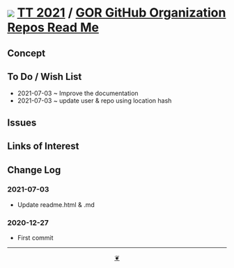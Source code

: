 # [![](https://pushme-pullyou.github.io/tootoo-2021/lib/assets/icons/mark-github.svg )]( https://github.com/pushme-pullyou/tootoo-2021/tree/main/lib/gor-github-organization-repos/ "Source code on GitHub" ) [TT 2021]( https://pushme-pullyou.github.io/tootoo-2021/ "Home page" ) / [GOR GitHub Organization Repos Read Me]( https://pushme-pullyou.github.io/tootoo-2021/#lib/gor-github-organization-repos/README.md )


<!--@@@
<div class=iframe-resize ><iframe src=https://pushme-pullyou.github.io/tootoo-2021/ lib/gor-github-organization-repos/ height=100% width=100% ></iframe></div>
_gor-github-organization-repos in a resizable window. One finger to rotate. Two to zoom._

### Full Screen: [gor-github-organization-repos]( https://pushme-pullyou.github.io/tootoo-2021/lib/gor-github-organization-repos/ )
@@@-->


## Concept


## To Do / Wish List

* 2021-07-03 ~ Improve the documentation
* 2021-07-03 ~ update user & repo using location hash

## Issues


## Links of Interest


## Change Log

### 2021-07-03

* Update readme.html & .md

### 2020-12-27

* First commit


***

<center title="Hello! Click me to go up to the top" ><a class=aDingbat href=javascript:window.scrollTo(0,0);> ❦ </a></center>
